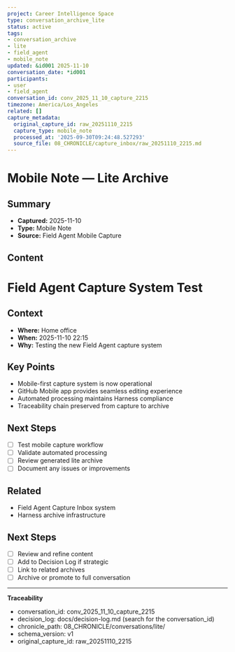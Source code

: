 ```yaml
---
project: Career Intelligence Space
type: conversation_archive_lite
status: active
tags:
- conversation_archive
- lite
- field_agent
- mobile_note
updated: &id001 2025-11-10
conversation_date: *id001
participants:
- user
- field_agent
conversation_id: conv_2025_11_10_capture_2215
timezone: America/Los_Angeles
related: []
capture_metadata:
  original_capture_id: raw_20251110_2215
  capture_type: mobile_note
  processed_at: '2025-09-30T09:24:48.527293'
  source_file: 08_CHRONICLE/capture_inbox/raw_20251110_2215.md
---
```


# Mobile Note — Lite Archive

## Summary
- **Captured:** 2025-11-10
- **Type:** Mobile Note
- **Source:** Field Agent Mobile Capture

## Content
# Field Agent Capture System Test

## Context
- **Where:** Home office
- **When:** 2025-11-10 22:15
- **Why:** Testing the new Field Agent capture system

## Key Points
- Mobile-first capture system is now operational
- GitHub Mobile app provides seamless editing experience
- Automated processing maintains Harness compliance
- Traceability chain preserved from capture to archive

## Next Steps
- [ ] Test mobile capture workflow
- [ ] Validate automated processing
- [ ] Review generated lite archive
- [ ] Document any issues or improvements

## Related
- Field Agent Capture Inbox system
- Harness archive infrastructure


## Next Steps
- [ ] Review and refine content
- [ ] Add to Decision Log if strategic
- [ ] Link to related archives
- [ ] Archive or promote to full conversation

---

**Traceability**
- conversation_id: conv_2025_11_10_capture_2215
- decision_log: docs/decision-log.md (search for the conversation_id)
- chronicle_path: 08_CHRONICLE/conversations/lite/
- schema_version: v1
- original_capture_id: raw_20251110_2215
